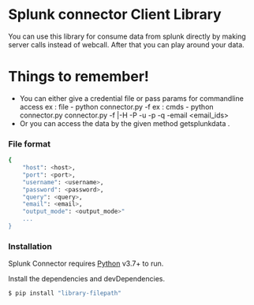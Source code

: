 # Splunk connector Client Library

You can use this library for consume data from splunk directly by making server calls instead of webcall. After that you can play around your data.

# Things to remember!

  - You can either give a credential file or pass params for commandline access
    ex  : file - python connector.py -f <filepath>
    ex  : cmds - python connector.py connector.py -f <filepath> |-H <host>  -P            <port> -u <username> -p <password> -q <searchquery> -email <email_ids>
  - Or you can access the data by the given method getsplunkdata .

### File format 

```sh
{
    "host": <host>,
    "port": <port>,
    "username": <username>,
    "password": <password>,
    "query": <query>,
    "email": <email>,
    "output_mode": <output_mode>"
    ...
}
```

### Installation

Splunk Connector requires [Python](https://www.python.org/) v3.7+ to run.

Install the dependencies and devDependencies.

```sh
$ pip install "library-filepath"
```